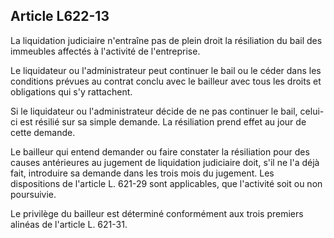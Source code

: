 Article L622-13
----
La liquidation judiciaire n'entraîne pas de plein droit la résiliation du bail
des immeubles affectés à l'activité de l'entreprise.

Le liquidateur ou l'administrateur peut continuer le bail ou le céder dans les
conditions prévues au contrat conclu avec le bailleur avec tous les droits et
obligations qui s'y rattachent.

Si le liquidateur ou l'administrateur décide de ne pas continuer le bail,
celui-ci est résilié sur sa simple demande. La résiliation prend effet au jour
de cette demande.

Le bailleur qui entend demander ou faire constater la résiliation pour des
causes antérieures au jugement de liquidation judiciaire doit, s'il ne l'a déjà
fait, introduire sa demande dans les trois mois du jugement. Les dispositions de
l'article L. 621-29 sont applicables, que l'activité soit ou non poursuivie.

Le privilège du bailleur est déterminé conformément aux trois premiers alinéas
de l'article L. 621-31.
